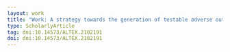 ```yaml
---
layout: work
title: "Work: A strategy towards the generation of testable adverse outcome pathways for nanomaterials"
type: ScholarlyArticle
tag: doi:10.14573/ALTEX.2102191
doi: doi:10.14573/ALTEX.2102191
---
```

